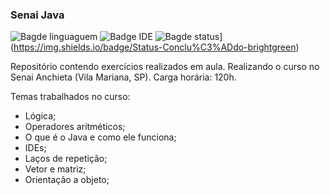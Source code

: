### Senai Java

![Bagde linguaguem](https://img.shields.io/badge/Linguagem-Java-red)
![Badge IDE](https://img.shields.io/badge/IDE-IntelliJ-blue )
![Bagde status](https://img.shields.io/badge/Status-Cursando-brightgreen)](https://img.shields.io/badge/Status-Conclu%C3%ADdo-brightgreen)

Repositório contendo exercícios realizados em aula.
Realizando o curso no Senai Anchieta (Vila Mariana, SP).
Carga horária: 120h.

Temas trabalhados no curso:

* Lógica;
* Operadores aritméticos;
* O que é o Java e como ele funciona;
* IDEs;
* Laços de repetição;
* Vetor e matriz;
* Orientação a objeto;
